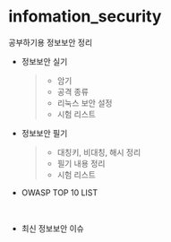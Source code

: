 # infomation_security
공부하기용 정보보안 정리

- 정보보안 실기
  > - 암기
  > - 공격 종류
  > - 리눅스 보안 설정
  > - 시험 리스트


- 정보보안 필기
  > - 대칭키, 비대칭, 해시 정리
  > - 필기 내용 정리
  > - 시험 리스트

- OWASP TOP 10 LIST

<br>

- 최신 정보보안 이슈
  